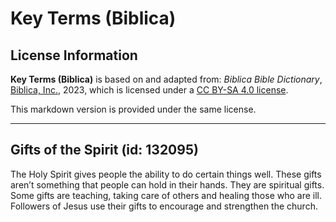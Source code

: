 # Key Terms (Biblica)

## License Information

**Key Terms (Biblica)** is based on and adapted from: _Biblica Bible Dictionary_, [Biblica, Inc.](https://www.biblica.com/), 2023, which is licensed under a [CC BY-SA 4.0 license](https://creativecommons.org/licenses/by-sa/4.0/legalcode.en).

This markdown version is provided under the same license.



--------------------------------

## Gifts of the Spirit (id: 132095)

The Holy Spirit gives people the ability to do certain things well. These gifts aren’t something that people can hold in their hands. They are spiritual gifts. Some gifts are teaching, taking care of others and healing those who are ill. Followers of Jesus use their gifts to encourage and strengthen the church.


